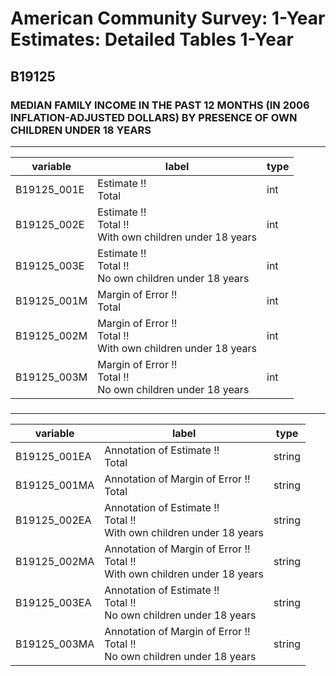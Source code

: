 # American Community Survey: 1-Year Estimates: Detailed Tables 1-Year

## B19125

### MEDIAN FAMILY INCOME IN THE PAST 12 MONTHS (IN 2006 INFLATION-ADJUSTED DOLLARS) BY PRESENCE OF OWN CHILDREN UNDER 18 YEARS

___

| variable | label | type |
| ----- | ----- | ----- |
| B19125_001E | Estimate !!<br>Total | int |
| B19125_002E | Estimate !!<br>Total !!<br>With own children under 18 years | int |
| B19125_003E | Estimate !!<br>Total !!<br>No own children under 18 years | int |
| B19125_001M | Margin of Error !!<br>Total | int |
| B19125_002M | Margin of Error !!<br>Total !!<br>With own children under 18 years | int |
| B19125_003M | Margin of Error !!<br>Total !!<br>No own children under 18 years | int |
### 

___

| variable | label | type |
| ----- | ----- | ----- |
| B19125_001EA | Annotation of Estimate !!<br>Total | string |
| B19125_001MA | Annotation of Margin of Error !!<br>Total | string |
| B19125_002EA | Annotation of Estimate !!<br>Total !!<br>With own children under 18 years | string |
| B19125_002MA | Annotation of Margin of Error !!<br>Total !!<br>With own children under 18 years | string |
| B19125_003EA | Annotation of Estimate !!<br>Total !!<br>No own children under 18 years | string |
| B19125_003MA | Annotation of Margin of Error !!<br>Total !!<br>No own children under 18 years | string |

